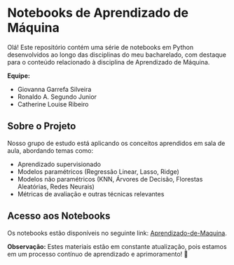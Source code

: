 # Notebooks de Aprendizado de Máquina

Olá! Este repositório contém uma série de notebooks em Python desenvolvidos ao longo das disciplinas do meu bacharelado, com destaque para o conteúdo relacionado à disciplina de Aprendizado de Máquina. 

**Equipe:**
- Giovanna Garrefa Silveira
- Ronaldo A. Segundo Junior
- Catherine Louise Ribeiro

## Sobre o Projeto

Nosso grupo de estudo está aplicando os conceitos aprendidos em sala de aula, abordando temas como:
- Aprendizado supervisionado
- Modelos paramétricos (Regressão Linear, Lasso, Ridge)
- Modelos não paramétricos (KNN, Árvores de Decisão, Florestas Aleatórias, Redes Neurais)
- Métricas de avaliação e outras técnicas relevantes

## Acesso aos Notebooks

Os notebooks estão disponíveis no seguinte link: [Aprendizado-de-Maquina](https://github.com/gio-gs/Aprendizado-de-M-quina). 

**Observação:** Estes materiais estão em constante atualização, pois estamos em um processo contínuo de aprendizado e aprimoramento! 🤗
